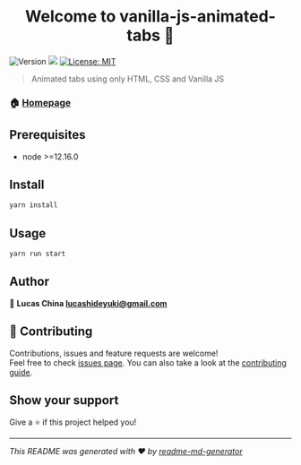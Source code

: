 <h1 align="center">Welcome to vanilla-js-animated-tabs 👋</h1>
<p>
  <img alt="Version" src="https://img.shields.io/badge/version-1.0.0-blue.svg?cacheSeconds=2592000" />
  <img src="https://img.shields.io/badge/node-%3E%3D12.16.0-blue.svg" />
  <a href="#" target="_blank">
    <img alt="License: MIT" src="https://img.shields.io/badge/License-MIT-yellow.svg" />
  </a>
</p>

> Animated tabs using only HTML, CSS and Vanilla JS

### 🏠 [Homepage](https://github.com/hideyuk1/vanilla-js-animated-tabs)

## Prerequisites

- node >=12.16.0

## Install

```sh
yarn install
```

## Usage

```sh
yarn run start
```

## Author

👤 **Lucas China lucashideyuki@gmail.com**


## 🤝 Contributing

Contributions, issues and feature requests are welcome!<br />Feel free to check [issues page](https://github.com/hideyuk1/vanilla-js-animated-tabs/issues). You can also take a look at the [contributing guide](git@github.com:hideyuk1/css-loaders/blob/master/CONTRIBUTING.md).

## Show your support

Give a ⭐️ if this project helped you!

***
_This README was generated with ❤️ by [readme-md-generator](https://github.com/kefranabg/readme-md-generator)_